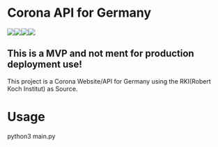 # Corona API for Germany
<img src="https://img.shields.io/github/repo-size/vividsystem/corona_api?style=for-the-badge"></img><img src="https://img.shields.io/github/languages/count/vividsystem/corona_api?style=for-the-badge"></img><img src="https://img.shields.io/github/languages/top/vividsystem/corona_api?style=for-the-badge"></img><img src="https://img.shields.io/tokei/lines/github/vividsystem/corona_api?style=for-the-badge"></img>
## This is a MVP and not ment for production deployment use!
This project is a Corona Website/API for Germany using the RKI(Robert Koch Institut) as Source.

# Usage
python3 main.py
